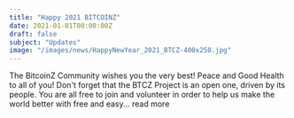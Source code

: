 ```yaml
---
title: "Happy 2021 BITCOINZ"
date: 2021-01-01T00:00:00Z
draft: false
subject: "Updates"
image: "/images/news/HappyNewYear_2021_BTCZ-400x250.jpg"
---
```


The BitcoinZ Community wishes you the very best! Peace and Good Health to all of you! Don't forget that the BTCZ Project is an open one, driven by its people. You are all free to join and volunteer in order to help us make the world better with free and easy...
read more
